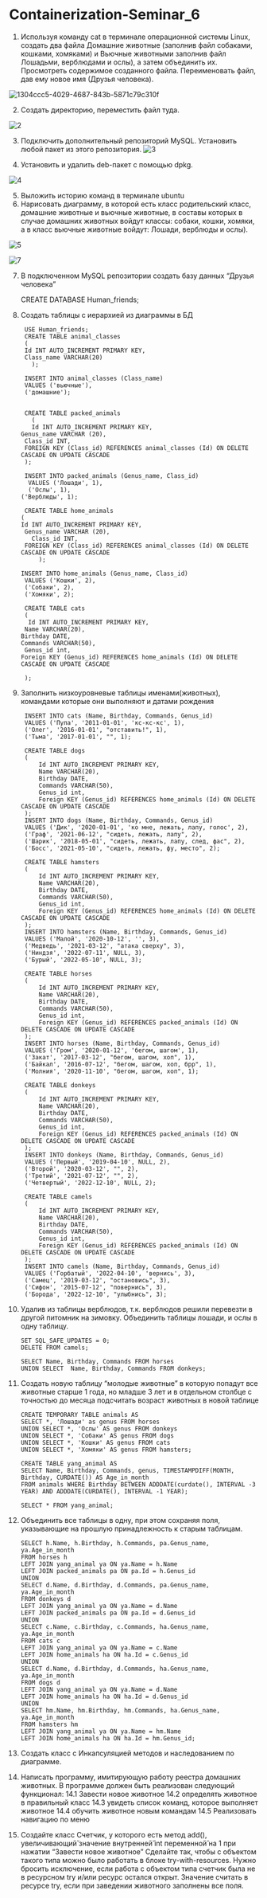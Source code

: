 # Containerization-Seminar_6

1. Используя команду cat в терминале операционной системы Linux, создать два файла Домашние животные (заполнив файл собаками, кошками, хомяками) и Вьючные животными заполнив файл Лошадьми, верблюдами и ослы), а затем объединить их.
Просмотреть содержимое созданного файла. Переименовать файл, дав ему новое имя (Друзья человека).

![1304ccc5-4029-4687-843b-5871c79c310f](https://github.com/vladislavkrutov8/Containerization-Seminar_6/assets/110223646/3c032dd2-d893-4b42-8f7a-ae8536cd860d)

2. Создать директорию, переместить файл туда.

![2](https://github.com/vladislavkrutov8/Containerization-Seminar_6/assets/110223646/b35655ca-e6f8-4584-9f85-f38e21bac020)

3. Подключить дополнительный репозиторий MySQL. Установить любой пакет из этого репозитория.
 ![3](https://github.com/vladislavkrutov8/Containerization-Seminar_6/assets/110223646/68ad1dda-a5b1-4f2e-9a09-aea42020ebac)

4. Установить и удалить deb-пакет с помощью dpkg.

![4](https://github.com/vladislavkrutov8/Containerization-Seminar_6/assets/110223646/bad7a325-6ba9-41a9-81d4-9db757adeb89)


5. Выложить историю команд в терминале ubuntu
6. Нарисовать диаграмму, в которой есть класс родительский класс, домашние животные и вьючные животные, в составы которых в случае домашних животных войдут классы: собаки, кошки, хомяки, а в класс вьючные животные войдут: Лошади, верблюды и ослы).




![5](https://github.com/vladislavkrutov8/Containerization-Seminar_6/assets/110223646/c129090e-f7d1-41d0-b779-db124c60c5ec)

![7](https://github.com/vladislavkrutov8/Containerization-Seminar_6/assets/110223646/bf4df9d9-82d0-43d8-85ec-dbb2ab15f824)


7. В подключенном MySQL репозитории создать базу данных “Друзья человека”

      CREATE DATABASE Human_friends;
    
8. Создать таблицы с иерархией из диаграммы в БД   
    
        USE Human_friends;
        CREATE TABLE animal_classes
        (
      	Id INT AUTO_INCREMENT PRIMARY KEY, 
    	Class_name VARCHAR(20)
          );

        INSERT INTO animal_classes (Class_name)
        VALUES ('вьючные'),
        ('домашние');  


        CREATE TABLE packed_animals
          (
	      Id INT AUTO_INCREMENT PRIMARY KEY,
       Genus_name VARCHAR (20),
        Class_id INT,
        FOREIGN KEY (Class_id) REFERENCES animal_classes (Id) ON DELETE CASCADE ON UPDATE CASCADE
        );

        INSERT INTO packed_animals (Genus_name, Class_id)
         VALUES ('Лошади', 1),
         ('Ослы', 1),  
       ('Верблюды', 1); 
    
        CREATE TABLE home_animals
       (
	   Id INT AUTO_INCREMENT PRIMARY KEY,
        Genus_name VARCHAR (20),
          Class_id INT,
        FOREIGN KEY (Class_id) REFERENCES animal_classes (Id) ON DELETE CASCADE ON UPDATE CASCADE
            );

       INSERT INTO home_animals (Genus_name, Class_id)
        VALUES ('Кошки', 2),
        ('Собаки', 2),  
        ('Хомяки', 2); 

        CREATE TABLE cats 
        (       
         Id INT AUTO_INCREMENT PRIMARY KEY, 
        Name VARCHAR(20), 
       Birthday DATE,
       Commands VARCHAR(50),
        Genus_id int,
       Foreign KEY (Genus_id) REFERENCES home_animals (Id) ON DELETE CASCADE ON UPDATE CASCADE
    
        );
9. Заполнить низкоуровневые таблицы именами(животных), командами которые они выполняют и датами рождения

        INSERT INTO cats (Name, Birthday, Commands, Genus_id)
        VALUES ('Пупа', '2011-01-01', 'кс-кс-кс', 1),
        ('Олег', '2016-01-01', "отставить!", 1),  
        ('Тьма', '2017-01-01', "", 1); 

        CREATE TABLE dogs 
        (       
            Id INT AUTO_INCREMENT PRIMARY KEY, 
            Name VARCHAR(20), 
            Birthday DATE,
            Commands VARCHAR(50),
            Genus_id int,
            Foreign KEY (Genus_id) REFERENCES home_animals (Id) ON DELETE CASCADE ON UPDATE CASCADE
        );
        INSERT INTO dogs (Name, Birthday, Commands, Genus_id)
        VALUES ('Дик', '2020-01-01', 'ко мне, лежать, лапу, голос', 2),
        ('Граф', '2021-06-12', "сидеть, лежать, лапу", 2),  
        ('Шарик', '2018-05-01', "сидеть, лежать, лапу, след, фас", 2), 
        ('Босс', '2021-05-10', "сидеть, лежать, фу, место", 2);

        CREATE TABLE hamsters 
        (       
            Id INT AUTO_INCREMENT PRIMARY KEY, 
            Name VARCHAR(20), 
            Birthday DATE,
            Commands VARCHAR(50),
            Genus_id int,
            Foreign KEY (Genus_id) REFERENCES home_animals (Id) ON DELETE CASCADE ON UPDATE CASCADE
        );
        INSERT INTO hamsters (Name, Birthday, Commands, Genus_id)
        VALUES ('Малой', '2020-10-12', '', 3),
        ('Медведь', '2021-03-12', "атака сверху", 3),  
        ('Ниндзя', '2022-07-11', NULL, 3), 
        ('Бурый', '2022-05-10', NULL, 3);

        CREATE TABLE horses 
        (       
            Id INT AUTO_INCREMENT PRIMARY KEY, 
            Name VARCHAR(20), 
            Birthday DATE,
            Commands VARCHAR(50),
            Genus_id int,
            Foreign KEY (Genus_id) REFERENCES packed_animals (Id) ON DELETE CASCADE ON UPDATE CASCADE
        );
        INSERT INTO horses (Name, Birthday, Commands, Genus_id)
        VALUES ('Гром', '2020-01-12', 'бегом, шагом', 1),
        ('Закат', '2017-03-12', "бегом, шагом, хоп", 1),  
        ('Байкал', '2016-07-12', "бегом, шагом, хоп, брр", 1), 
        ('Молния', '2020-11-10', "бегом, шагом, хоп", 1);

        CREATE TABLE donkeys 
        (       
            Id INT AUTO_INCREMENT PRIMARY KEY, 
            Name VARCHAR(20), 
            Birthday DATE,
            Commands VARCHAR(50),
            Genus_id int,
            Foreign KEY (Genus_id) REFERENCES packed_animals (Id) ON DELETE CASCADE ON UPDATE CASCADE
        );
        INSERT INTO donkeys (Name, Birthday, Commands, Genus_id)
        VALUES ('Первый', '2019-04-10', NULL, 2),
        ('Второй', '2020-03-12', "", 2),  
        ('Третий', '2021-07-12', "", 2), 
        ('Четвертый', '2022-12-10', NULL, 2);

        CREATE TABLE camels 
        (       
            Id INT AUTO_INCREMENT PRIMARY KEY, 
            Name VARCHAR(20), 
            Birthday DATE,
            Commands VARCHAR(50),
            Genus_id int,
            Foreign KEY (Genus_id) REFERENCES packed_animals (Id) ON DELETE CASCADE ON UPDATE CASCADE
        );
        INSERT INTO camels (Name, Birthday, Commands, Genus_id)
        VALUES ('Горбатый', '2022-04-10', 'вернись', 3),
        ('Самец', '2019-03-12', "остановись", 3),  
        ('Сифон', '2015-07-12', "повернись", 3), 
        ('Борода', '2022-12-10', "улыбнись", 3);


10. Удалив из таблицы верблюдов, т.к. верблюдов решили перевезти в другой питомник на зимовку. Объединить таблицы лошади, и ослы в одну таблицу.

        SET SQL_SAFE_UPDATES = 0;
        DELETE FROM camels;

        SELECT Name, Birthday, Commands FROM horses
        UNION SELECT  Name, Birthday, Commands FROM donkeys;


11. Создать новую таблицу “молодые животные” в которую попадут все животные старше 1 года, но младше 3 лет и в отдельном столбце с точностью до месяца подсчитать возраст животных в новой таблице


        CREATE TEMPORARY TABLE animals AS 
        SELECT *, 'Лошади' as genus FROM horses
        UNION SELECT *, 'Ослы' AS genus FROM donkeys
        UNION SELECT *, 'Собаки' AS genus FROM dogs
        UNION SELECT *, 'Кошки' AS genus FROM cats
        UNION SELECT *, 'Хомяки' AS genus FROM hamsters;

        CREATE TABLE yang_animal AS
        SELECT Name, Birthday, Commands, genus, TIMESTAMPDIFF(MONTH, Birthday, CURDATE()) AS Age_in_month
        FROM animals WHERE Birthday BETWEEN ADDDATE(curdate(), INTERVAL -3 YEAR) AND ADDDATE(CURDATE(), INTERVAL -1 YEAR);

        SELECT * FROM yang_animal;

12. Объединить все таблицы в одну, при этом сохраняя поля, указывающие на прошлую принадлежность к старым таблицам.

        SELECT h.Name, h.Birthday, h.Commands, pa.Genus_name, ya.Age_in_month 
        FROM horses h
        LEFT JOIN yang_animal ya ON ya.Name = h.Name
        LEFT JOIN packed_animals pa ON pa.Id = h.Genus_id
        UNION 
        SELECT d.Name, d.Birthday, d.Commands, pa.Genus_name, ya.Age_in_month 
        FROM donkeys d 
        LEFT JOIN yang_animal ya ON ya.Name = d.Name
        LEFT JOIN packed_animals pa ON pa.Id = d.Genus_id
        UNION
        SELECT c.Name, c.Birthday, c.Commands, ha.Genus_name, ya.Age_in_month 
        FROM cats c
        LEFT JOIN yang_animal ya ON ya.Name = c.Name
        LEFT JOIN home_animals ha ON ha.Id = c.Genus_id
        UNION
        SELECT d.Name, d.Birthday, d.Commands, ha.Genus_name, ya.Age_in_month 
        FROM dogs d
        LEFT JOIN yang_animal ya ON ya.Name = d.Name
        LEFT JOIN home_animals ha ON ha.Id = d.Genus_id
        UNION
        SELECT hm.Name, hm.Birthday, hm.Commands, ha.Genus_name, ya.Age_in_month 
        FROM hamsters hm
        LEFT JOIN yang_animal ya ON ya.Name = hm.Name
        LEFT JOIN home_animals ha ON ha.Id = hm.Genus_id;




13. Создать класс с Инкапсуляцией методов и наследованием по диаграмме.
14. Написать программу, имитирующую работу реестра домашних животных. В программе должен быть реализован следующий функционал:
14.1 Завести новое животное
14.2 определять животное в правильный класс
14.3 увидеть список команд, которое выполняет животное
14.4 обучить животное новым командам
14.5 Реализовать навигацию по меню
15. Создайте класс Счетчик, у которого есть метод add(), увеличивающий̆ значение внутренней̆ int переменной̆ на 1 при нажатии “Завести новое животное” Сделайте так, чтобы с объектом такого типа можно было работать в блоке try-with-resources. Нужно бросить исключение, если работа с объектом типа счетчик была не в ресурсном try и/или ресурс остался открыт. Значение считать в ресурсе try, если при заведении животного заполнены все поля.

